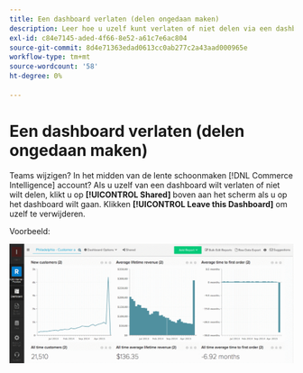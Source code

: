 ```yaml
---
title: Een dashboard verlaten (delen ongedaan maken)
description: Leer hoe u uzelf kunt verlaten of niet delen via een dashboard.
exl-id: c84e7145-aded-4f66-8e52-a61c7e6ac804
source-git-commit: 8d4e71363edad0613cc0ab277c2a43aad000965e
workflow-type: tm+mt
source-wordcount: '58'
ht-degree: 0%

---
```


# Een dashboard verlaten (delen ongedaan maken)

Teams wijzigen? In het midden van de lente schoonmaken [!DNL Commerce Intelligence] account? Als u uzelf van een dashboard wilt verlaten of niet wilt delen, klikt u op **[!UICONTROL Shared]** boven aan het scherm als u op het dashboard wilt gaan. Klikken **[!UICONTROL Leave this Dashboard]** om uzelf te verwijderen.

Voorbeeld:

![dashboard verlaten](../../assets/Leave_Dashboard.gif)
